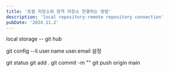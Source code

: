 ```yaml
---
title: '로컬 저장소와 원격 저장소 연결하는 방법'
description: 'local repository-remote repository connection'
pubDate: '2024.11.2'
---
```


local storage -- git hub

git config --li
user.name
user.email 설정

git status
git add .
git commit -m ""
git push origin main

<style>
h1 {
    font-size: 2em;
    margin-bottom: 20px;
  }

  .terminal {
    background-color: #2d2d2d; 
    color: #ffffff; 
    padding: 15px 10px 10px 20px;
    border-radius: 5px;
    font-family: 'Courier New', monospace;
    font-size: 17px;
    line-height: 1.2;
    overflow-x: auto;
    margin: 15px 0;
  }
</style>

<script
  src="https://utteranc.es/client.js"
  repo="tjsgh1217/tjsgh1217.github.io"
  issue-term="pathname"
  theme="github-light"
  crossorigin="anonymous"
  async
></script>
